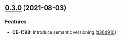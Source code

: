 ## [0.3.0](https://bitbucket.interhyp.de/bitbucket/projects/iac/repos/az-managed-identity/compare/diff?sourceBranch=v0.3.0&targetBranch=v0.2.0) (2021-08-03)


### Features

* **CE-1598:** Introduce semantic versioning ([d36d910](https://bitbucket.interhyp.de/bitbucket/projects/iac/repos/az-managed-identity/commits/d36d91021bc32e26b52b5656190daaa576129e14))
